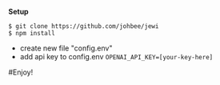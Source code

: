 **Setup**

```
$ git clone https://github.com/johbee/jewi
$ npm install
```

- create new file "config.env"
- add api key to config.env `OPENAI_API_KEY=[your-key-here]`

#Enjoy!
